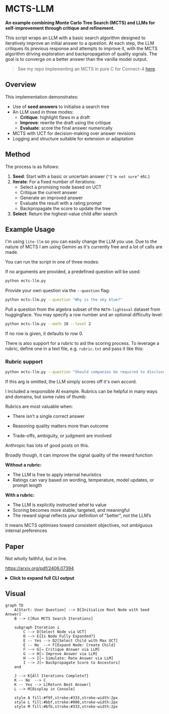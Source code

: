 # MCTS-LLM

**An example combining Monte Carlo Tree Search (MCTS) and LLMs for self-improvement through critique and refinement.**

This script wraps an LLM with a basic search algorithm designed to iteratively improve an initial answer to a question. At each step, the LLM critiques its previous response and attempts to improve it, with the MCTS algorithm driving exploration and backpropagation of quality signals. The goal is to converge on a better answer than the vanilla model output.

> See my repo implementing an MCTS in pure C for Connect-4 [here](https://github.com/jSwords91/mcts-c).

## Overview

This implementation demonstrates:

- Use of **seed answers** to initialise a search tree
- An LLM used in three modes:
  - **Critique**: highlight flaws in a draft
  - **Improve**: rewrite the draft using the critique
  - **Evaluate**: score the final answer numerically
- MCTS with UCT for decision-making over answer revisions
- Logging and structure suitable for extension or adaptation

## Method

The process is as follows:

1. **Seed**: Start with a basic or uncertain answer (`"I'm not sure"` etc.)
2. **Iterate**: For a fixed number of iterations:
   - Select a promising node based on UCT
   - Critique the current answer
   - Generate an improved answer
   - Evaluate the result with a rating prompt
   - Backpropagate the score to update the tree
3. **Select**: Return the highest-value child after search

## Example Usage

I'm using ```lite-llm``` so you can easily change the LLM you use. Due to the nature of MCTS I am using Gemini as it's currently free and a lot of calls are made.

You can run the script in one of three modes:

If no arguments are provided, a predefined question will be used:

```bash
python mcts-llm.py
```

Provide your own question via the `--question` flag:

```bash
python mcts-llm.py --question "Why is the sky blue?"
```

Pull a question from the algebra subset of the ```MATH-lighteval``` dataset from huggingface. You may specify a row number and an optional difficulty level:

```bash
python mcts-llm.py --math 10 --level 2
```

If no row is given, it defaults to row 0.

There is also support for a rubric to aid the scoring process. To leverage a rubric, define one in a text file, e.g. ```rubric.txt``` and pass it like this:

### Rubric support

```bash
python mcts-llm.py --question "Should companies be required to disclose when users are interacting with an AI system instead of a human?" --rubric-file rubric.txt
```
If this arg is omitted, the LLM simply scores off it's own accord.

I included a responsible AI example. Rubrics can be helpful in many ways and domains, but some rules of thumb:

Rubrics are most valuable when:

- There isn’t a single correct answer

- Reasoning quality matters more than outcome

- Trade-offs, ambiguity, or judgment are involved

Anthropic has lots of good posts on this.

Broadly though, it can improve the signal quality of the reward function

**Without a rubric:**
- The LLM is free to apply internal heuristics
- Ratings can vary based on wording, temperature, model updates, or prompt length

**With a rubric:**
- The LLM is explicitly instructed *what* to value
- Scoring becomes more stable, targeted, and meaningful
- The reward signal reflects *your* definition of "better", not the LLM’s

It means MCTS optimises toward consistent objectives, not ambiguous internal preferences

## Paper

Not wholly faithful, but in line.

<https://arxiv.org/pdf/2406.07394>


<details> <summary><strong>Click to expand full CLI output</strong></summary>

The question stater is ```A man and a goat are on one side of a river. They have a boat. How can they go across?```, which is notoriously difficult for LLMs. 

> Interesting difficult questions for LLMs can be found [here](https://matchingpennies.com/hard_questions_for_llms/).

The output shows the vanilla call gets it wrong, but the MCTS-LLM gets it correct. 

Obviously a more robust eval harness would be preferable here. (TO DO)

```text
────────────────────────────────────── STARTING MCTS-LLM ───────────────────────────────────────
─────────────────────────────────────────── QUESTION ───────────────────────────────────────────
A man and a goat are on one side of a river. They have a boat. How can they go across?
───────────────────────────────────── VANILLA LLM RESPONSE ─────────────────────────────────────
This sounds like a riddle! Here's the solution:

1.  **The man takes the goat across the river.**
2.  **The man returns alone.**
3.  **The man takes the goat across the river.**

Let me know if you'd like to try another one! 😊
───────────────────────────────────────── Iteration 1 ──────────────────────────────────────────
Critique: Okay, let's critique the draft answer.

**Question:** A man and a goat are on one side of a river. They have a boat. How can they go across?

**Critique of Draft Answer: "I'm not sure"**

* **What's wrong:** The answer "I'm not sure" is insufficient. It doesn't demonstrate any attempt to solve the problem.
* **What could be improved:** Explore possible scenarios. Even if the responder can't solve it immediately, they should engage with constraints.
* **Logical Fallacies:** None directly, but lacks reasoning.

**Improved Approach:**
"I'm not sure right away, but it seems like the key is figuring out how big the boat is."

**Option 1:**
"I'm not sure immediately. I need to know how big the boat is..."

**Option 2:**
"Hmm, this sounds like a riddle. The man will probably have to make multiple trips..."

**Option 3:**
"The man could row the goat across, then row back alone..."

**Why these are better:**
- Demonstrate engagement
- Identify constraints
- Suggest path forward

Rating Response: Rating: 75  
Simulated reward: 0.75
───────────────────────────────────────── Iteration 2 ──────────────────────────────────────────
Critique: Here's a critique and breakdown.

**Problem:** Avoids problem instead of solving it. Too short. No reasoning.

**Understanding the Problem:**
1. Classic river-crossing puzzle.
2. Logical Fallacies: Potential cognitive ease and framing bias.

**Improved Approach:**
"Let’s assume the boat only holds one — man or goat. That shapes the solution."

**Improved Answer:**
"1. The man takes the goat across.  
  2. He returns alone.  
  3. He takes the goat again."

**Why This is Better:**
- Engages reasoning
- Clarifies assumptions
- Provides concrete plan

Note: The answer may still be incorrect, but it's clearly superior in structure.

Rating Response: Rating: 85  
Simulated reward: 0.85
───────────────────────────────────────── Iteration 3 ──────────────────────────────────────────
Critique: Let’s critique again.

**Original:** "I'm not sure"

**Problem:** No effort or reasoning. Doesn’t explain or explore alternatives.

**Fallacies:** Appeal to ignorance

**Example Better Answer:**
"The man can row the goat across. That solves the problem."

**Alternative (small boat):**
Same logic applied with constraints.

**Final Improved Answer:**  
The man rows the goat across the river in the boat.

Rating Response: Rating: 100  
Simulated reward: 0.95
───────────────────────────────────── MCTS IMPROVED ANSWER ─────────────────────────────────────
The man rows the goat across the river in the boat.
───────────────────────────────── GROUND TRUTH (Boxed Answer) ──────────────────────────────────
They can use the boat.
────────────────────────────────────── EVALUATION SCORES ───────────────────────────────────────
Vanilla Score Prompt →  
The solution is incomplete. It ignores typical constraints (e.g. leaving the goat unattended).  
Could be valid in trivial cases, but misleading in context.  
**Rating: 40**

MCTS Score Prompt →  
**Rating: 100**
```

</details>


## Visual

```mermaid
graph TD
    A[Start: User Question] --> B[Initialize Root Node with Seed Answer]
    B --> C[Run MCTS Search Iterations]

    subgraph Iteration i
        C --> D[Select Node via UCT]
        D --> E{Is Node Fully Expanded?}
        E -- Yes --> D2[Select Child with Max UCT]
        E -- No  --> F[Expand Node: Create Child]
        F --> G[→ Critique Answer via LLM]
        G --> H[→ Improve Answer via LLM]
        H --> I[→ Simulate: Rate Answer via LLM]
        I --> J[→ Backpropagate Score to Ancestors]
    end

    J --> K{All Iterations Complete?}
    K -- No  --> C
    K -- Yes --> L[Return Best Answer]
    L --> M[Display in Console]

    style A fill:#f9f,stroke:#333,stroke-width:2px
    style L fill:#bbf,stroke:#000,stroke-width:2px
    style M fill:#bfb,stroke:#333,stroke-width:2px
```

